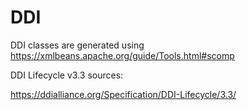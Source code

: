 # DDI

DDI classes are generated using https://xmlbeans.apache.org/guide/Tools.html#scomp 

DDI Lifecycle v3.3 sources:

https://ddialliance.org/Specification/DDI-Lifecycle/3.3/
